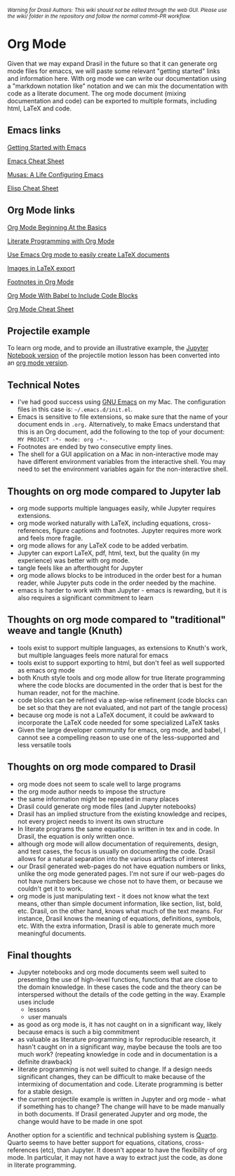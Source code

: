 <small><i>Warning for Drasil Authors: This wiki should not be edited through the web GUI. Please use the wiki/ folder in the repository and follow the normal commit-PR workflow.</i></small>

# Org Mode

Given that we may expand Drasil in the future so that it can generate org mode files for emaccs, we will paste some relevant "getting started" links and information here.  With org mode we can write our documentation using a "markdown notation like" notation and we can mix the documentation with code as a literate document.  The org mode document (mixing documentation and code) can be exported to multiple formats, including html, LaTeX and code.

## Emacs links

[Getting Started with Emacs](https://lucidmanager.org/productivity/getting-started-with-emacs/)

[Emacs Cheat Sheet](https://www.gnu.org/software/emacs/refcards/pdf/refcard.pdf)

[Musas: A Life Configuring Emacs](https://alhassy.github.io/emacs.d/)

[Elisp Cheat Sheet](https://github.com/alhassy/ElispCheatSheet/blob/master/CheatSheet.pdf)


## Org Mode links

[Org Mode Beginning At the Basics](https://orgmode.org/worg/org-tutorials/org4beginners.html)

[Literate Programming with Org Mode](http://howardism.org/Technical/Emacs/literate-programming-tutorial.html)

[Use Emacs Org mode to easily create LaTeX documents](https://github.com/JacquesCarette/Drasil/wiki/Getting-Started-with-Org-Mode/_edit)

[Images in LaTeX export](https://orgmode.org/manual/Images-in-LaTeX-export.html)

[Footnotes in Org Mode](https://orgmode.org/manual/Creating-Footnotes.html)

[Org Mode With Babel to Include Code Blocks](https://orgmode.org/worg/org-contrib/babel/intro.html)

[Org Mode Cheat Sheet](https://devhints.io/org-mode)

## Projectile example

To learn org mode, and to provide an illustrative example, the [Jupyter Notebook version](https://github.com/smiths/caseStudies/blob/master/CaseStudies/projectile/projectileLesson/ProjectileLesson.ipynb) of the projectile motion lesson has been converted into an [org mode version](https://github.com/smiths/caseStudies/blob/master/CaseStudies/projectile/projectileLesson/orgModeVersion/projMotLesson.org).

## Technical Notes

- I've had good success using [GNU Emacs](https://www.gnu.org/software/emacs/) on my Mac.  The configuration files in this case is: `~/.emacs.d/init.el`.
- Emacs is sensitive to file extensions, so make sure that the name of your document ends in `.org.`  Alternatively, to make Emacs understand that this is an Org document, add the following to the top of your document: `MY PROJECT -*- mode: org -*-`.
- Footnotes are ended by two consecutive empty lines.
- The shell for a GUI application on a Mac in non-interactive mode may have different environment variables from the interactive shell.  You may need to set the environment variables again for the non-interactive shell.

## Thoughts on org mode compared to Jupyter lab
- org mode supports multiple languages easily, while Jupyter requires extensions.
- org mode worked naturally with LaTeX, including equations, cross-references, figure captions and footnotes.  Jupyter requires more work and feels more fragile.
- org mode allows for any LaTeX code to be added verbatim.
- Jupyter can export LaTeX, pdf, html, text, but the quality (in my experience) was better with org mode.
- tangle feels like an afterthought for Jupyter
- org mode allows blocks to be introduced in the order best for a human reader, while Jupyter puts code in the order needed by the machine.
- emacs is harder to work with than Jupyter - emacs is rewarding, but it is also requires a significant commitment to learn

## Thoughts on org mode compared to "traditional" weave and tangle (Knuth)
- tools exist to support multiple languages, as extensions to Knuth's work, but multiple languages feels more natural for emacs
- tools exist to support exporting to html, but don't feel as well supported as emacs org mode
- both Knuth style tools and org mode allow for true literate programming where the code blocks are documented in the order that is best for the human reader, not for the machine.
- code blocks can be refined via a step-wise refinement (code blocks can be set so that they are not evaluated, and not part of the tangle process)
- because org mode is not a LaTeX document, it could be awkward to incorporate the LaTeX code needed for some specialized LaTeX tasks
- Given the large developer community for emacs, org mode, and babel, I cannot see a compelling reason to use one of the less-supported and less versatile tools

## Thoughts on org mode compared to Drasil
- org mode does not seem to scale well to large programs
 - the org mode author needs to impose the structure
 - the same information might be repeated in many places
- Drasil could generate org mode files (and Jupyter notebooks)
- Drasil has an implied structure from the existing knowledge and recipes, not every project needs to invent its own structure
- In literate programs the same equation is written in tex and in code.  In Drasil, the equation is only written once.
- although org mode will allow documentation of requirements, design, and test cases, the focus is usually on documenting the code.  Drasil allows for a natural separation into the various artifacts of interest
- our Drasil generated web-pages do not have equation numbers or links, unlike the org mode generated pages.  I'm not sure if our web-pages do not have numbers because we chose not to have them, or because we couldn't get it to work.
- org mode is just manipulating text - it does not know what the text means, other than simple document information, like section, list, bold, etc.  Drasil, on the other hand, knows what much of the text means.  For instance, Drasil knows the meaning of equations, definitions, symbols, etc.  With the extra information, Drasil is able to generate much more meaningful documents.

## Final thoughts
- Jupyter notebooks and org mode documents seem well suited to presenting the use of high-level functions, functions that are close to the domain knowledge.  In these cases the code and the theory can be interspersed without the details of the code getting in the way.  Example uses include
  - lessons
  - user manuals
- as good as org mode is, it has not caught on in a significant way, likely because emacs is such a big commitment
- as valuable as literature programming is for reproducible research, it hasn't caught on in a significant way, maybe because the tools are too much work?  (repeating knowledge in code and in documentation is a definite drawback)
- literate programming is not well suited to change.  If a design needs significant changes, they can be difficult to make because of the intermixing of documentation and code.  Literate programming is better for a stable design.
- the current projectile example is written in Jupyter and org mode - what if something has to change?  The change will have to be made manually in both documents.  If Drasil generated Jupyter and org mode, the change would have to be made in one spot

Another option for a scientific and technical publishing system is [Quarto](https://quarto.org/).  Quarto seems to have better support for equations, citations, cross-references (etc), than Jupyter.  It doesn't appear to have the flexibility of org mode.  In particular, it may not have a way to extract just the code, as done in literate programming.
